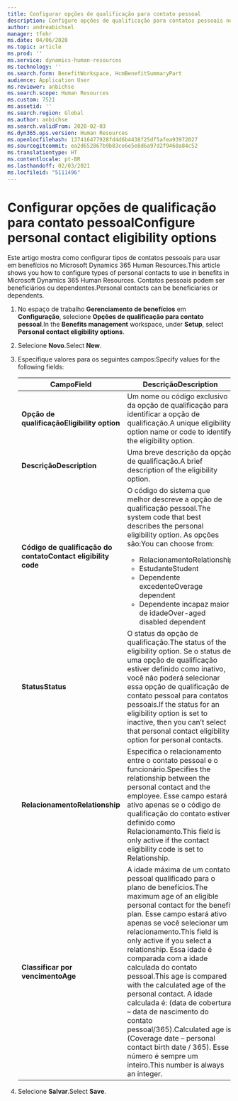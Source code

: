 ```yaml
---
title: Configurar opções de qualificação para contato pessoal
description: Configure opções de qualificação para contatos pessoais no Microsoft Dynamics 365 Human Resources. Contatos pessoais podem ser beneficiários ou dependentes.
author: andreabichsel
manager: tfehr
ms.date: 04/06/2020
ms.topic: article
ms.prod: ''
ms.service: dynamics-human-resources
ms.technology: ''
ms.search.form: BenefitWorkspace, HcmBenefitSummaryPart
audience: Application User
ms.reviewer: anbichse
ms.search.scope: Human Resources
ms.custom: 7521
ms.assetid: ''
ms.search.region: Global
ms.author: anbichse
ms.search.validFrom: 2020-02-03
ms.dyn365.ops.version: Human Resources
ms.openlocfilehash: 137416477928fd4d6b4438f25df5afea93972027
ms.sourcegitcommit: ea2d652867b9b83ce6e5e8d6a97d2f9460a84c52
ms.translationtype: HT
ms.contentlocale: pt-BR
ms.lasthandoff: 02/03/2021
ms.locfileid: "5111496"
---
```

# <a name="configure-personal-contact-eligibility-options"></a><span data-ttu-id="31d43-104">Configurar opções de qualificação para contato pessoal</span><span class="sxs-lookup"><span data-stu-id="31d43-104">Configure personal contact eligibility options</span></span>

<span data-ttu-id="31d43-105">Este artigo mostra como configurar tipos de contatos pessoais para usar em benefícios no Microsoft Dynamics 365 Human Resources.</span><span class="sxs-lookup"><span data-stu-id="31d43-105">This article shows you how to configure types of personal contacts to use in benefits in Microsoft Dynamics 365 Human Resources.</span></span> <span data-ttu-id="31d43-106">Contatos pessoais podem ser beneficiários ou dependentes.</span><span class="sxs-lookup"><span data-stu-id="31d43-106">Personal contacts can be beneficiaries or dependents.</span></span> 

1. <span data-ttu-id="31d43-107">No espaço de trabalho **Gerenciamento de benefícios** em **Configuração**, selecione **Opções de qualificação para contato pessoal**.</span><span class="sxs-lookup"><span data-stu-id="31d43-107">In the **Benefits management** workspace, under **Setup**, select **Personal contact eligibility options**.</span></span>

2. <span data-ttu-id="31d43-108">Selecione **Novo**.</span><span class="sxs-lookup"><span data-stu-id="31d43-108">Select **New**.</span></span>

3. <span data-ttu-id="31d43-109">Especifique valores para os seguintes campos:</span><span class="sxs-lookup"><span data-stu-id="31d43-109">Specify values for the following fields:</span></span>

   | <span data-ttu-id="31d43-110">Campo</span><span class="sxs-lookup"><span data-stu-id="31d43-110">Field</span></span> | <span data-ttu-id="31d43-111">Descrição</span><span class="sxs-lookup"><span data-stu-id="31d43-111">Description</span></span> |
   | --- | --- |
   | <span data-ttu-id="31d43-112">**Opção de qualificação**</span><span class="sxs-lookup"><span data-stu-id="31d43-112">**Eligibility option**</span></span> | <span data-ttu-id="31d43-113">Um nome ou código exclusivo da opção de qualificação para identificar a opção de qualificação.</span><span class="sxs-lookup"><span data-stu-id="31d43-113">A unique eligibility option name or code to identify the eligibility option.</span></span> |
   | <span data-ttu-id="31d43-114">**Descrição**</span><span class="sxs-lookup"><span data-stu-id="31d43-114">**Description**</span></span> | <span data-ttu-id="31d43-115">Uma breve descrição da opção de qualificação.</span><span class="sxs-lookup"><span data-stu-id="31d43-115">A brief description of the eligibility option.</span></span> |
   | <span data-ttu-id="31d43-116">**Código de qualificação do contato**</span><span class="sxs-lookup"><span data-stu-id="31d43-116">**Contact eligibility code**</span></span> | <span data-ttu-id="31d43-117">O código do sistema que melhor descreve a opção de qualificação pessoal.</span><span class="sxs-lookup"><span data-stu-id="31d43-117">The system code that best describes the personal eligibility option.</span></span> <span data-ttu-id="31d43-118">As opções são:</span><span class="sxs-lookup"><span data-stu-id="31d43-118">You can choose from:</span></span> <ul><li><span data-ttu-id="31d43-119">Relacionamento</span><span class="sxs-lookup"><span data-stu-id="31d43-119">Relationship</span></span></li><li><span data-ttu-id="31d43-120">Estudante</span><span class="sxs-lookup"><span data-stu-id="31d43-120">Student</span></span></li><li><span data-ttu-id="31d43-121">Dependente excedente</span><span class="sxs-lookup"><span data-stu-id="31d43-121">Overage dependent</span></span></li><li><span data-ttu-id="31d43-122">Dependente incapaz maior de idade</span><span class="sxs-lookup"><span data-stu-id="31d43-122">Over-aged disabled dependent</span></span></li></ul> |
   | <span data-ttu-id="31d43-123">**Status**</span><span class="sxs-lookup"><span data-stu-id="31d43-123">**Status**</span></span> | <span data-ttu-id="31d43-124">O status da opção de qualificação.</span><span class="sxs-lookup"><span data-stu-id="31d43-124">The status of the eligibility option.</span></span> <span data-ttu-id="31d43-125">Se o status de uma opção de qualificação estiver definido como inativo, você não poderá selecionar essa opção de qualificação de contato pessoal para contatos pessoais.</span><span class="sxs-lookup"><span data-stu-id="31d43-125">If the status for an eligibility option is set to inactive, then you can’t select that personal contact eligibility option for personal contacts.</span></span> |
   | <span data-ttu-id="31d43-126">**Relacionamento**</span><span class="sxs-lookup"><span data-stu-id="31d43-126">**Relationship**</span></span> | <span data-ttu-id="31d43-127">Especifica o relacionamento entre o contato pessoal e o funcionário.</span><span class="sxs-lookup"><span data-stu-id="31d43-127">Specifies the relationship between the personal contact and the employee.</span></span> <span data-ttu-id="31d43-128">Esse campo estará ativo apenas se o código de qualificação do contato estiver definido como Relacionamento.</span><span class="sxs-lookup"><span data-stu-id="31d43-128">This field is only active if the contact eligibility code is set to Relationship.</span></span> |
   | <span data-ttu-id="31d43-129">**Classificar por vencimento**</span><span class="sxs-lookup"><span data-stu-id="31d43-129">**Age**</span></span> | <span data-ttu-id="31d43-130">A idade máxima de um contato pessoal qualificado para o plano de benefícios.</span><span class="sxs-lookup"><span data-stu-id="31d43-130">The maximum age of an eligible personal contact for the benefit plan.</span></span> <span data-ttu-id="31d43-131">Esse campo estará ativo apenas se você selecionar um relacionamento.</span><span class="sxs-lookup"><span data-stu-id="31d43-131">This field is only active if you select a relationship.</span></span> <span data-ttu-id="31d43-132">Essa idade é comparada com a idade calculada do contato pessoal.</span><span class="sxs-lookup"><span data-stu-id="31d43-132">This age is compared with the calculated age of the personal contact.</span></span> <span data-ttu-id="31d43-133">A idade calculada é: (data de cobertura – data de nascimento do contato pessoal/365).</span><span class="sxs-lookup"><span data-stu-id="31d43-133">Calculated age is: (Coverage date – personal contact birth date / 365).</span></span> <span data-ttu-id="31d43-134">Esse número é sempre um inteiro.</span><span class="sxs-lookup"><span data-stu-id="31d43-134">This number is always an integer.</span></span> |

4. <span data-ttu-id="31d43-135">Selecione **Salvar**.</span><span class="sxs-lookup"><span data-stu-id="31d43-135">Select **Save**.</span></span> 
